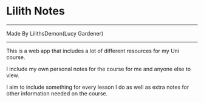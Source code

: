 # Lilith Notes 

***
Made By LilithsDemon(Lucy Gardener)
***

This is a web app that includes a lot of different resources for my Uni course.

I include my own personal notes for the course for me and anyone else to view.

I aim to include something for every lesson I do as well as extra notes for other information needed on the course.

